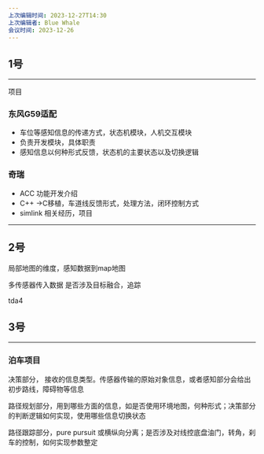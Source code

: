 ```yaml
---
上次编辑时间: 2023-12-27T14:30
上次编辑者: Blue Whale
会议时间: 2023-12-26
---
```

## 1号

---

项目

### 东风G59适配

- 车位等感知信息的传递方式，状态机模块，人机交互模块
- 负责开发模块，具体职责
- 感知信息以何种形式反馈，状态机的主要状态以及切换逻辑

### 奇瑞

- ACC 功能开发介绍
- C++ →C移植，车道线反馈形式，处理方法，闭环控制方式
- simlink 相关经历，项目

---

## 2号

局部地图的维度，感知数据到map地图

多传感器传入数据 是否涉及目标融合，追踪

tda4

## 3号

---

### 泊车项目

决策部分， 接收的信息类型。传感器传输的原始对象信息，或者感知部分会给出初步路线，障碍物等信息

路径规划部分，用到哪些方面的信息，如是否使用环境地图，何种形式；决策部分的判断逻辑如何实现，使用哪些信息切换状态

路径跟踪部分，pure pursuit 或横纵向分离；是否涉及对线控底盘油门，转角，刹车的控制，如何实现参数整定